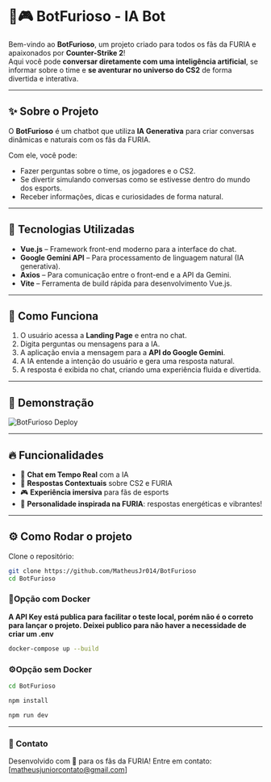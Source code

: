 # 🦊🎮 BotFurioso - IA Bot

Bem-vindo ao **BotFurioso**, um projeto criado para todos os fãs da FURIA e apaixonados por **Counter-Strike 2**!  
Aqui você pode **conversar diretamente com uma inteligência artificial**, se informar sobre o time e **se aventurar no universo do CS2** de forma divertida e interativa.

---

## ✨ Sobre o Projeto

O **BotFurioso** é um chatbot que utiliza **IA Generativa** para criar conversas dinâmicas e naturais com os fãs da FURIA.

Com ele, você pode:
- Fazer perguntas sobre o time, os jogadores e o CS2.
- Se divertir simulando conversas como se estivesse dentro do mundo dos esports.
- Receber informações, dicas e curiosidades de forma natural.

---

## 🚀 Tecnologias Utilizadas

- **Vue.js** – Framework front-end moderno para a interface do chat.
- **Google Gemini API** – Para processamento de linguagem natural (IA generativa).
- **Axios** – Para comunicação entre o front-end e a API da Gemini.
- **Vite** – Ferramenta de build rápida para desenvolvimento Vue.js.

---

## 🧠 Como Funciona

1. O usuário acessa a **Landing Page** e entra no chat.
2. Digita perguntas ou mensagens para a IA.
3. A aplicação envia a mensagem para a **API do Google Gemini**.
4. A IA entende a intenção do usuário e gera uma resposta natural.
5. A resposta é exibida no chat, criando uma experiência fluida e divertida.

---

## 📸 Demonstração

![BotFurioso Deploy](https://botfuriosodeploy.vercel.app/)

---

## 🔥 Funcionalidades

- 💬 **Chat em Tempo Real** com a IA
- 🎯 **Respostas Contextuais** sobre CS2 e FURIA
- 🎮 **Experiência imersiva** para fãs de esports
- 🦊 **Personalidade inspirada na FURIA**: respostas energéticas e vibrantes!

---

## ⚙️ Como Rodar o projeto  

Clone o repositório:

```bash
git clone https://github.com/MatheusJr014/BotFurioso
cd BotFurioso
``` 

### 🐳Opção com Docker 

**A API Key está publica para facilitar o teste local, porém não é o correto para lançar o projeto. Deixei publico para não haver a necessidade de criar um .env**  

```bash 
docker-compose up --build

```



### ⚙️Opção sem Docker


```bash 
cd BotFurioso

npm install 

npm run dev
```
---

### 📢 Contato
Desenvolvido com 💙 para os fãs da FURIA!
Entre em contato: [matheusjuniorcontato@gmail.com]